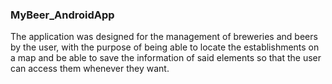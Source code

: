 ### MyBeer_AndroidApp

The application was designed for the management of breweries and beers by the user, with the purpose of being able to locate the establishments on a map and be able to save the information of said elements so that the user can access them whenever they want.
